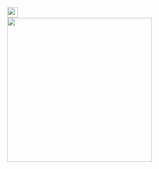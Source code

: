 <img src="https://cultofthepartyparrot.com/flags/hd/iranparrot.gif" width="25" height="25"/>
<div style="display: flex">
  <div>
     <div align="left">
        <img width="336" src="https://github-readme-stats.vercel.app/api/top-langs/?username=qarudafxz&theme=dark&layout=compact&hide_border=true" />
     </div>
  </div>
</div>
  
